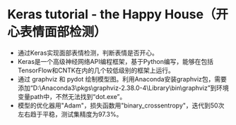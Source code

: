 # Keras tutorial - the Happy House（开心表情面部检测）
- 通过Keras实现面部表情检测，判断表情是否开心。
- Keras是一个高级神经网络API编程框架，基于Python编写，能够在包括TensorFlow和CNTK在内的几个较低级别的框架上运行。
- 通过 graphviz 和 pydot 绘制模型图。利用Anaconda安装graphviz包，需要添加“D:\Anaconda3\pkgs\graphviz-2.38.0-4\Library\bin\graphviz”到环境变量path中，不然无法找到“dot.exe”。
- 模型的优化器用"Adam"，损失函数用"binary_crossentropy"，迭代到50次左右趋于平稳，测试集精度为97.3%。

